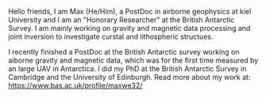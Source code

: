 Hello friends, I am Max (He/Him), a PostDoc in airborne geophysics at kiel University and I am an "Honorary Researcher" at the British Antarctic Survey. I am mainly working on gravity and magnetic data processing and joint inversion to investigate curstal and lithospheric structues. 

I recently finished a PostDoc at the British Antarctic survey working on aiborne gravity and magnetic data, which was for the first time measured by an large UAV in Antarctica. I did my PhD at the British Antarctic Survey in Cambridge and the University of Edinburgh. Read more about my work at: https://www.bas.ac.uk/profile/maxwe32/

 



<!---
MaximilianLowe/MaximilianLowe is a ✨ special ✨ repository because its `README.md` (this file) appears on your GitHub profile.
You can click the Preview link to take a look at your changes.
--->
